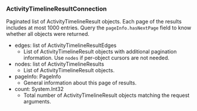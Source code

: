 ### ActivityTimelineResultConnection
Paginated list of ActivityTimelineResult objects. Each page of the results includes at most 1000 entries. Query the `pageInfo.hasNextPage` field to know whether all objects were returned.

- edges: list of ActivityTimelineResultEdges
  - List of ActivityTimelineResult objects with additional pagination information. Use `nodes` if per-object cursors are not needed.
- nodes: list of ActivityTimelineResults
  - List of ActivityTimelineResult objects.
- pageInfo: PageInfo
  - General information about this page of results.
- count: System.Int32
  - Total number of ActivityTimelineResult objects matching the request arguments.
